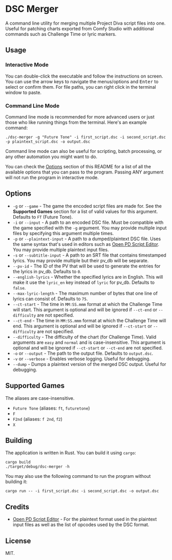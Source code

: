 # DSC Merger

A command line utility for merging multiple Project Diva script files into one.
Useful for patching charts exported from Comfy Studio with additional commands
such as Challenge Time or lyric markers.

## Usage

### Interactive Mode

You can double-click the executable and follow the instructions on screen. You
can use the arrow keys to navigate the menus/options and <kbd>Enter</kbd> to
select or confirm them. For file paths, you can right click in the terminal
window to paste.

### Command Line Mode

Command line mode is recommended for more advanced users or just those who like
running things from the terminal. Here's an example command:

```
./dsc-merger -g "Future Tone" -i first_script.dsc -i second_script.dsc -p plaintext_script.dsc -o output.dsc
```

Command line mode can also be useful for scripting, batch processing, or any
other automation you might want to do.

You can check the [Options](#options) section of this README for a list of all
the available options that you can pass to the program. Passing ANY argument
will not run the program in interactive mode.

## Options

-   `-g` or `--game` - The game the encoded script files are made for. See the
    **Supported Games** section for a list of valid values for this argument.
    Defaults to `FT` (Future Tone).
-   `-i` or `--input` - A path to an encoded DSC file. Must be compatible with
    the game specified with the `-g` argument. You may provide multiple input
    files by specifying this argument multiple times.
-   `-p` or `--plaintext-input` - A path to a dumped/plaintext DSC file. Uses
    the same syntax that's used in editors such as [Open PD Script Editor][se-url].
    You may provide multiple plaintext input files.
-   `-s` or `--subtitle-input` - A path to an SRT file that contains timestamped
    lyrics. You may provide multiple but their pv_db will be separate.
-   `--pv-id` - The ID of the PV that will be used to generate the entries for
    the lyrics in pv_db. Defaults to `0`.
-   `--english-lyrics` - Whether the specified lyrics are in English. This will
    make it use the `lyric_en` key instead of `lyric` for pv_db. Defaults to
    `false`.
-   `--max-lyric-length` - The maximum number of bytes that one line of lyrics
    can consist of. Defaults to `75`.
-   `--ct-start` - The time in `MM:SS.mmm` format at which the Challenge Time
    will start. This argument is optional and will be ignored if `--ct-end` or
    `--difficulty` are not specified.
-   `--ct-end` - The time in `MM:SS.mmm` format at which the Challenge Time will
    end. This argument is optional and will be ignored if `--ct-start` or
    `--difficulty` are not specified.
-   `--difficulty` - The difficulty of the chart (for Challenge Time). Valid
    arguments are `easy` and `normal` and is case-insensitive. This argument is
    optional and will be ignored if `--ct-start` or `--ct-end` are not
    specified.
-   `-o` or `--output` - The path to the output file. Defaults to `output.dsc`.
-   `-v` or `--verbose` - Enables verbose logging. Useful for debugging.
-   `--dump` - Dumps a plaintext version of the merged DSC output. Useful for
    debugging.

## Supported Games

The aliases are case-insensitive.

-   `Future Tone` (aliases: `ft`, `futuretone`)
-   `F`
-   `F2nd` (aliases: `f 2nd`, `f2`)
-   `X`

## Building

The application is written in Rust. You can build it using `cargo`:

```
cargo build
./target/debug/dsc-merger -h
```

You may also use the following command to run the program without building it:

```
cargo run -- -i first_script.dsc -i second_script.dsc -o output.dsc
```

## Credits

-   [Open PD Script Editor][se-url] - For the plaintext format used in the
    plaintext input files as well as the list of opcodes used by the DSC format.

## License

MIT.

[se-url]: https://github.com/nastys/Open-PD-Script-Editor
